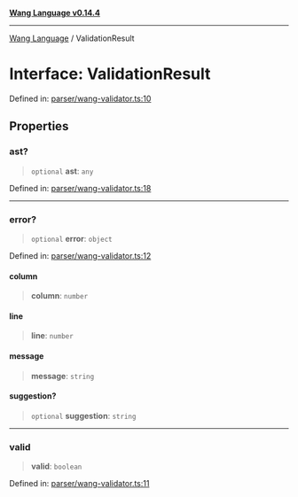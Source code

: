 [**Wang Language v0.14.4**](../README.md)

***

[Wang Language](../globals.md) / ValidationResult

# Interface: ValidationResult

Defined in: [parser/wang-validator.ts:10](https://github.com/artpar/wang/blob/d60cad024fbc4b056d247cff6910cc599a24a1db/src/parser/wang-validator.ts#L10)

## Properties

### ast?

> `optional` **ast**: `any`

Defined in: [parser/wang-validator.ts:18](https://github.com/artpar/wang/blob/d60cad024fbc4b056d247cff6910cc599a24a1db/src/parser/wang-validator.ts#L18)

***

### error?

> `optional` **error**: `object`

Defined in: [parser/wang-validator.ts:12](https://github.com/artpar/wang/blob/d60cad024fbc4b056d247cff6910cc599a24a1db/src/parser/wang-validator.ts#L12)

#### column

> **column**: `number`

#### line

> **line**: `number`

#### message

> **message**: `string`

#### suggestion?

> `optional` **suggestion**: `string`

***

### valid

> **valid**: `boolean`

Defined in: [parser/wang-validator.ts:11](https://github.com/artpar/wang/blob/d60cad024fbc4b056d247cff6910cc599a24a1db/src/parser/wang-validator.ts#L11)
